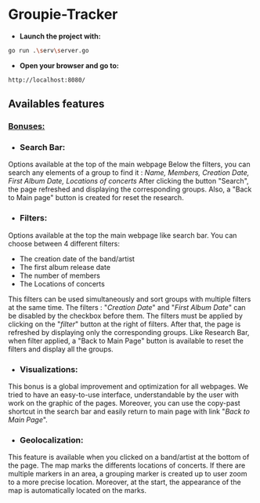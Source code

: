 # Groupie-Tracker

* **Launch the project with:**
```bash 
go run .\serv\server.go
```
* **Open your browser and go to:**
```url
http://localhost:8080/
```

## Availables features
### <ins>Bonuses:</ins>
- ### Search Bar:
Options available at the top of the main webpage
Below the filters, you can search any elements of a group to find it : *Name, Members, Creation Date, First Album Date, Locations of concerts*
After clicking the button "Search", the page refreshed and displaying the corresponding groups.
Also, a "Back to Main page" button is created for reset the research.

- ### Filters:
Options available at the top the main webpage like search bar.
You can choose between 4 different filters:
- The creation date of the band/artist
- The first album release date
- The number of members
- The Locations of concerts

This filters can be used simultaneously and sort groups with multiple filters at the same time.
The filters : "*Creation Date*" and "*First Album Date*" can be disabled by the checkbox before them.
The filters must be applied by clicking on the "*filter*" button at the right of filters.
After that, the page is refreshed by displaying only the corresponding groups.
Like Research Bar, when filter applied, a "Back to Main Page" button is available to reset the filters and display all the groups. 

- ### Visualizations:
This bonus is a global improvement and optimization for all webpages.
We tried to have an easy-to-use interface, understandable by the user with work on the graphic of the pages.
Moreover, you can use the copy-past shortcut in the search bar and easily return to main page with link "*Back to Main Page*".

- ### Geolocalization:
This feature is available when you clicked on a band/artist at the bottom of the page. The map marks the differents locations of concerts.
If there are multiple markers in an area, a grouping marker is created up to user zoom to a more precise location.
Moreover, at the start, the appearance of the map is automatically located on the marks.